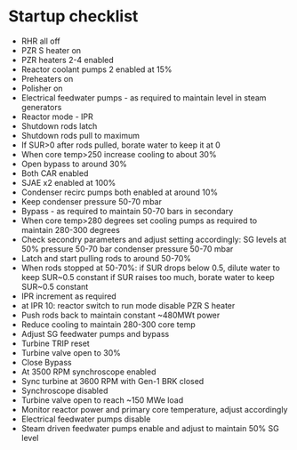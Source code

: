 # Startup checklist

- RHR all off
- PZR S heater on
- PZR heaters 2-4 enabled
- Reactor coolant pumps 2 enabled at 15%
- Preheaters on
- Polisher on
- Electrical feedwater pumps - as required to maintain level in steam generators
- Reactor mode - IPR
- Shutdown rods latch
- Shutdown rods pull to maximum
- If SUR>0 after rods pulled, borate water to keep it at 0
- When core temp>250 increase cooling to about 30%
- Open bypass to around 30%
- Both CAR enabled
- SJAE x2 enabled at 100%
- Condenser recirc pumps both enabled at around 10%
- Keep condenser pressure 50-70 mbar
- Bypass - as required to maintain 50-70 bars in secondary
- When core temp>280 degrees set cooling pumps as required to maintain 280-300 degrees
- Check secondry parameters and adjust setting accordingly:
 SG levels at 50%
 pressure 50-70 bar
 condenser pressure 50-70 mbar
- Latch and start pulling rods to around 50-70%
- When rods stopped at 50-70%:
 if SUR drops below 0.5, dilute water to keep SUR~0.5 constant
 if SUR raises too much, borate water to keep SUR~0.5 constant
- IPR increment as required
- at IPR 10:
 reactor switch to run mode
 disable PZR S heater
- Push rods back to maintain constant ~480MWt power
- Reduce cooling to maintain 280-300 core temp
- Adjust SG feedwater pumps and bypass
- Turbine TRIP reset
- Turbine valve open to 30%
- Close Bypass
- At 3500 RPM synchroscope enabled
- Sync turbine at 3600 RPM with Gen-1 BRK closed
- Synchroscope disabled
- Turbine valve open to reach ~150 MWe load
- Monitor reactor power and primary core temperature, adjust accordingly
- Electrical feedwater pumps disable
- Steam driven feedwater pumps enable and adjust to maintain 50% SG level

